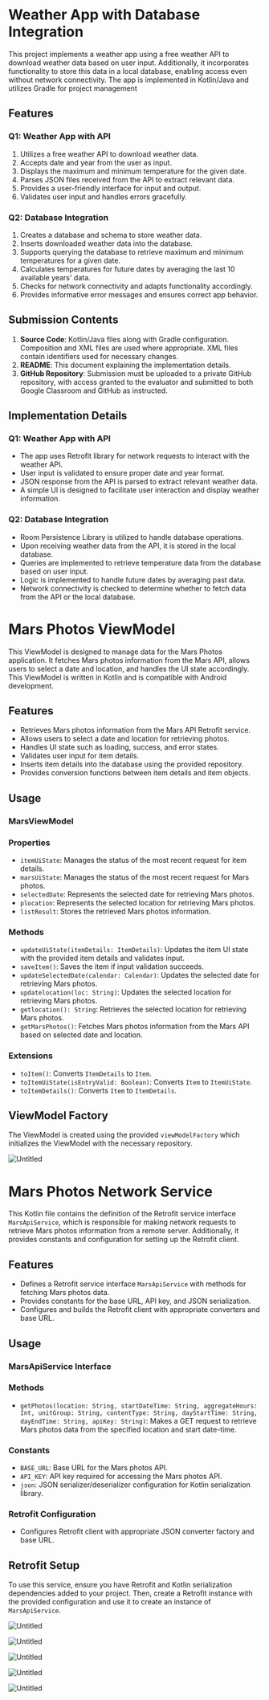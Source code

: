 # Weather App with Database Integration

This project implements a weather app using a free weather API to download weather data based on user input. Additionally, it incorporates functionality to store this data in a local database, enabling access even without network connectivity. The app is implemented in Kotlin/Java and utilizes Gradle for project management

## Features

### Q1: Weather App with API

1. Utilizes a free weather API to download weather data.
2. Accepts date and year from the user as input.
3. Displays the maximum and minimum temperature for the given date.
4. Parses JSON files received from the API to extract relevant data.
5. Provides a user-friendly interface for input and output.
6. Validates user input and handles errors gracefully.

### Q2: Database Integration

1. Creates a database and schema to store weather data.
2. Inserts downloaded weather data into the database.
3. Supports querying the database to retrieve maximum and minimum temperatures for a given date.
4. Calculates temperatures for future dates by averaging the last 10 available years' data.
5. Checks for network connectivity and adapts functionality accordingly.
6. Provides informative error messages and ensures correct app behavior.

## Submission Contents

1. **Source Code**: Kotlin/Java files along with Gradle configuration. Composition and XML files are used where appropriate. XML files contain identifiers used for necessary changes.
2. **README**: This document explaining the implementation details.
3. **GitHub Repository**: Submission must be uploaded to a private GitHub repository, with access granted to the evaluator and submitted to both Google Classroom and GitHub as instructed.

## Implementation Details

### Q1: Weather App with API

- The app uses Retrofit library for network requests to interact with the weather API.
- User input is validated to ensure proper date and year format.
- JSON response from the API is parsed to extract relevant weather data.
- A simple UI is designed to facilitate user interaction and display weather information.

### Q2: Database Integration

- Room Persistence Library is utilized to handle database operations.
- Upon receiving weather data from the API, it is stored in the local database.
- Queries are implemented to retrieve temperature data from the database based on user input.
- Logic is implemented to handle future dates by averaging past data.
- Network connectivity is checked to determine whether to fetch data from the API or the local database.

## 

# Mars Photos ViewModel

This ViewModel is designed to manage data for the Mars Photos application. It fetches Mars photos information from the Mars API, allows users to select a date and location, and handles the UI state accordingly. This ViewModel is written in Kotlin and is compatible with Android development.

## Features

- Retrieves Mars photos information from the Mars API Retrofit service.
- Allows users to select a date and location for retrieving photos.
- Handles UI state such as loading, success, and error states.
- Validates user input for item details.
- Inserts item details into the database using the provided repository.
- Provides conversion functions between item details and item objects.

## Usage

### MarsViewModel

### Properties

- `itemUiState`: Manages the status of the most recent request for item details.
- `marsUiState`: Manages the status of the most recent request for Mars photos.
- `selectedDate`: Represents the selected date for retrieving Mars photos.
- `plocation`: Represents the selected location for retrieving Mars photos.
- `listResult`: Stores the retrieved Mars photos information.

### Methods

- `updateUiState(itemDetails: ItemDetails)`: Updates the item UI state with the provided item details and validates input.
- `saveItem()`: Saves the item if input validation succeeds.
- `updateSelectedDate(calendar: Calendar)`: Updates the selected date for retrieving Mars photos.
- `updatelocation(loc: String)`: Updates the selected location for retrieving Mars photos.
- `getlocation(): String`: Retrieves the selected location for retrieving Mars photos.
- `getMarsPhotos()`: Fetches Mars photos information from the Mars API based on selected date and location.

### Extensions

- `toItem()`: Converts `ItemDetails` to `Item`.
- `toItemUiState(isEntryValid: Boolean)`: Converts `Item` to `ItemUiState`.
- `toItemDetails()`: Converts `Item` to `ItemDetails`.

## ViewModel Factory

The ViewModel is created using the provided `viewModelFactory` which initializes the ViewModel with the necessary repository.

![Untitled](Weather%20App%20with%20Database%20Integration%20e4ae787f5df94741b9d381524e460c68/Untitled.png)

# Mars Photos Network Service

This Kotlin file contains the definition of the Retrofit service interface `MarsApiService`, which is responsible for making network requests to retrieve Mars photos information from a remote server. Additionally, it provides constants and configuration for setting up the Retrofit client.

## Features

- Defines a Retrofit service interface `MarsApiService` with methods for fetching Mars photos data.
- Provides constants for the base URL, API key, and JSON serialization.
- Configures and builds the Retrofit client with appropriate converters and base URL.

## Usage

### MarsApiService Interface

### Methods

- `getPhotos(location: String, startDateTime: String, aggregateHours: Int, unitGroup: String, contentType: String, dayStartTime: String, dayEndTime: String, apiKey: String)`: Makes a GET request to retrieve Mars photos data from the specified location and start date-time.

### Constants

- `BASE_URL`: Base URL for the Mars photos API.
- `API_KEY`: API key required for accessing the Mars photos API.
- `json`: JSON serializer/deserializer configuration for Kotlin serialization library.

### Retrofit Configuration

- Configures Retrofit client with appropriate JSON converter factory and base URL.

## Retrofit Setup

To use this service, ensure you have Retrofit and Kotlin serialization dependencies added to your project. Then, create a Retrofit instance with the provided configuration and use it to create an instance of `MarsApiService`.

![Untitled](Weather%20App%20with%20Database%20Integration%20e4ae787f5df94741b9d381524e460c68/Untitled%201.png)

![Untitled](Weather%20App%20with%20Database%20Integration%20e4ae787f5df94741b9d381524e460c68/Untitled%202.png)

![Untitled](Weather%20App%20with%20Database%20Integration%20e4ae787f5df94741b9d381524e460c68/Untitled%203.png)

![Untitled](Weather%20App%20with%20Database%20Integration%20e4ae787f5df94741b9d381524e460c68/Untitled%204.png)

![Untitled](Weather%20App%20with%20Database%20Integration%20e4ae787f5df94741b9d381524e460c68/Untitled%205.png)